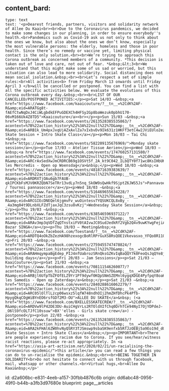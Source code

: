 content_bard:
  -
    type: text
    text: '<p>Dearest friends, partners, visitors and solidarity network of Allee Du Kaai<br><br>Due to the Coronavirus pandemics, we decided to make some changes in our planning, in order to ensure everybody''s health.<br>Pandemics such as Covid-19 ask us not only to think about the ones we know, but also about the ones we don’t know, especially the most vulnerable persons: the elderly, homeless and those in poor health. Since there’s no remedy or vaccine yet, limiting physical contact is the only solution.<br><br>We’re trying to approach this Corona outbreak as concerned members of a community. *This decision is taken out of love and care, not out of fear. *&nbsp;&lt;3<br>We understand that this might make some of us sad or worried, but this situation can also lead to more solidarity. Social distancing does not mean social isolation.&nbsp;<br><br>Let’s respect a set of simple rules:<br>All activities<b> from Friday March 13 onwards until Friday April 3 </b>will be cancelled or postponed. You can find a list with all the specific activities below. We evaluate the evolutions of this Corona outbreak every day.&nbsp;<br><br>LIST OF OUR CANCELLED/POSTPONED ACTIVITIES:</p><p>Sat 14/03 –&nbsp;<a href="https://www.facebook.com/kaaicouture/?__tn__=%2CdK%2AF-R&amp;eid=ARATGg8t-fAEfCtwNqDxJ4CiWLgbdkEFPuGDEXCh4HFSy2Gp8baWezuk0pbhU170-06vM166Uk4Z8TD5">Kaaicouture</a><br></p><p>Sun 15/03 –&nbsp;<a href="https://www.facebook.com/events/2613528385535863/?acontext=%7B%22action_history%22%3A%22null%22%7D&amp;__tn__=%2CdK%2AF-R&amp;eid=ARB1k_Um4pxJxqUjAZxAxlZa7xIxbvDv9Ik631z1HKFf3etC4w2JViEUlo2ezeIiBBT9Ej0Qu6KOtIoj">Sunday Skate Session + Intro Skate Class</a></p><p>Mon 16/03 – Tai Chi +&nbsp;<a href="https://www.facebook.com/events/582209135676969/">Monday skate session</a></p><p>Tue 17/03 – Atelier Tissue Aerien</p><p>Wed 18/03 –&nbsp;<a href="https://www.facebook.com/events/174760257131580/?acontext=%7B%22action_history%22%3A%22null%22%7D&amp;__tn__=%2CdK%2AF-R&amp;eid=ARCrAxSedXwJmCRDRCB69g1OSVt5f_2A_kt9C042_ILbQTY0f71wc8KsIHbUKjxokR6EAYSpT7bpuKl_">Ouvert les Mercredis - Open op Woensdag</a>&nbsp;</p><p>Wed 18/03 –&nbsp;<a href="https://www.facebook.com/events/481871639383639/?acontext=%7B%22action_history%22%3A%22null%22%7D&amp;__tn__=%2CdK%2AF-R&amp;eid=ARDRXTjOAu6gb7FAUB-qkIPCKbFsMJV0KRZQbN7SeTRr13vdLy7n5nq_SkOW9sQwHkf9SjptZ6JWS5Js">Pannavoetbaltornooi / Tournoi pannasoccer</a></p><p>Wed 18/03 –&nbsp;<a href="https://www.facebook.com/events/516469655634228/?acontext=%7B%22action_history%22%3A%22null%22%7D&amp;__tn__=%2CdK%2AF-R&amp;eid=ARCGIEcDNEQel6jgmvFv_wuOintesv7YQSUKCQL8xBy_-_4a3mg04t9DLnbXLFZdTjaxJqC3zsu8vKzj">Wednesday Skate Session</a>&nbsp;</p><p>Thu 19/03 –&nbsp;<a href="https://www.facebook.com/events/638546596937122/?acontext=%7B%22action_history%22%3A%22null%22%7D&amp;__tn__=%2CdK%2AF-R&amp;eid=ARAv3mp3qVDfZqQTnstxiFV0tAIvwJC0SudJedkRf2Vgb2Q4v9uwKYwgFejiAsYPaaTw_gZu3gZfsSt4">Le Bazar SINGA</a></p><p>Thu 19/03 – Meeting&nbsp;<a href="https://www.facebook.com/Toestand/?__tn__=%2CdK%2AF-R&amp;eid=ARDTQ4oOkZbZezHA98hzexogcBoRlRPrGuXS8RsQOE1Vkevasxo_YFQo8R11QO674kxqh7nJ3veN62U0">Toestand</a>&nbsp;International</p><p>Fri 20/03 –&nbsp;<a href="https://www.facebook.com/events/2759455747478824/?acontext=%7B%22action_history%22%3A%22null%22%7D&amp;__tn__=%2CdK%2AF-R&amp;eid=ARAHmqympaBgEdep_PIJ4nfUabrozSRnQksGZKvIqBaQQY7k0FeoQsJqQYe8jG7DZ74ZGGeXeg3Ci4fX">53bis building days</a></p><p>Fri 20/03 – Jam Sessions</p><p>Sat 21/03 – KaaiCouture</p><p>Sat 21/03 –&nbsp;<a href="https://www.facebook.com/events/708111546260077/?acontext=%7B%22action_history%22%3A%22null%22%7D&amp;__tn__=%2CdK%2AF-R&amp;eid=ARBjl6UfpTbZFOfELZ9Yr1Pf9dywf0KQpSNmSZEMnl6ygqXDGE4PyfpqY8oaHtFOH26HpgExcf_gznH_">Ouvert les Samedis - Open op Zaterdag</a>&nbsp;</p><p>Sat 21/03 –&nbsp;<a href="https://www.facebook.com/events/2840288616062279/?acontext=%7B%22action_history%22%3A%22null%22%7D&amp;__tn__=%2CdK%2AF-R&amp;eid=ARC05lOlTlLzcp06wsxz5lqfW748ndhOIj2hmZHfDhcPk4Pfb-HpygQkqCOgWiBYnEO6rsfGDf2M3-OU">ALLEE DU SKATE</a>&nbsp; (<a href="https://www.facebook.com/BXELLESSKATECREW/?__tn__=%2CdK%2AF-R&amp;eid=ARDVw9lP42DE3DU-AuiCHgVrLs2RTOldXIfChq0DrhTCe94NyI7OjYDPdeJ-_O6lS9fcOLTJfC10ssuw">BX''elles - Girls skate crew</a>) - postponed</p><p>Sun 22/03 –&nbsp;<a href="https://www.facebook.com/events/2613528385535863/?acontext=%7B%22action_history%22%3A%22null%22%7D&amp;__tn__=%2CdK%2AF-R&amp;eid=ARA2kFHAl6ZW0hvNyQSRY3TJSmswp9sbaSK9enfxb5RfJzOEBj5a9Eo19d_dOp5ZIggSCCjq4MlcZeQK">Sunday Skate Session + Intro Skate Class</a>&nbsp;</p><p>IMPORTANT<br>There are people experiencing racism due to Corona. If you see/hear/witness racist reactions, please re-act appropriately. In <a href="https://asia-art-activism.net/2020/02/21/un-racialising-the-coronavirus-epidemic/">this article</a> you can read a few things you can do to un-racialise the epidemic.&nbsp;<br><br>BEING TOGETHER IN SOLIDARITY<br>Do not hesitate to connect with us through facebook, mail, whatsapp or other channels.<br>Virtual hugs,<br>Allee Du Kaai&nbsp;</p>'
id: d2a606bc-e831-4eeb-a157-30fbb4876c6b
origin: dd6abc48-0956-49f0-b44b-a3fb3d97680e
blueprint: page__articles
